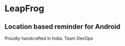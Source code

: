 # LeapFrog
Location based reminder for Android
----------------------------------------------

Proudly handcrafted in India.
Team DevOps


